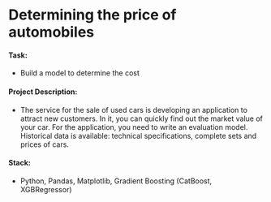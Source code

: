 # Determining the price of automobiles

#### Task:
- Build a model to determine the cost

#### Project Description:
- The service for the sale of used cars is developing an application to attract new customers. In it, you can quickly find out the market value of your car. For the application, you need to write an evaluation model. Historical data is available: technical specifications, complete sets and prices of cars.

#### Stack:
- Python, Pandas, Matplotlib, Gradient Boosting (CatBoost, XGBRegressor)
